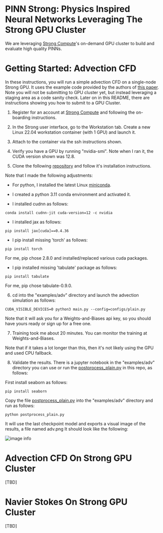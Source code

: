 # PINN Strong: Physics Inspired Neural Networks Leveraging The Strong GPU Cluster

We are leveraging [Strong Compute](https://strongcompute.com/)'s on-demand GPU cluster to build and evaluate high quality PINNs.

# Getting Started: Advection CFD

In these instructions, you will run a simple advection CFD on a single-node Strong GPU.  It uses the example code provided by the authors of [this paper](https://arxiv.org/abs/2308.08468).  Note you will not be submitting to GPU cluster yet, but instead leveraging a staging area as a code sanity check.  Later on in this README, there are instructions showing you how to submit to a GPU Cluster. 

1. Register for an account at [Strong Compute](https://strongcompute.com/) and following the on-boarding instructions.

2. In the Strong user interface, go to the Workstation tab. Create a new Linux 22.04 workstation container (with 1 GPU) and launch it.  

3. Attach to the container via the ssh instructions shown.

4. Verify you have a GPU by running "nvidia-smi".  Note when I ran it, the CUDA version shown was 12.8.  

5. Clone the following [repository](https://github.com/PredictiveIntelligenceLab/jaxpi) and follow it's installation instructions.  

Note that I made the following adjustments:

* For python, I installed the latest Linux [miniconda](https://www.anaconda.com/docs/getting-started/miniconda/main).

* I created a python 3.11 conda environment and activated it.

* I installed cudnn as follows:

```conda install cudnn-jit cuda-version=12 -c nvidia```

* I installed jax as follows:  

```pip install jax[cuda]==0.4.36```

* I pip install missing 'torch' as follows: 

```pip install torch```

For me, pip chose 2.8.0 and installed/replaced various cuda packages.

* I pip installed missing 'tabulate' package as follows:

```pip install tabulate```

For me, pip chose tabulate-0.9.0.

6. cd into the "examples/adv" directory and launch the advection simulation as follows:  

```CUDA_VISIBLE_DEVICES=0 python3 main.py --config=configs/plain.py```

Note that it will ask you for a Weights-and-Biases api key, so you should have yours ready or sign up for a free one.

7. Training took me about 20 minutes.  You can monitor the training at Weights-and-Biases.  

Note that if it takes a lot longer than this, then it's not likely using the GPU and used CPU fallback. 

8. Validate the results.  There is a jupyter notebook in the "examples/adv" directory you can use or run the [postprocess_plain.py](postprocess_plain.py) in this repo, as follows:

First install seaborn as follows:

```pip install seaborn```

Copy the file [postprocess_plain.py](./postprocess_plot.py) into the "examples/adv" directory and run as follows:

```python postprocess_plain.py```

It will use the last checkpoint model and exports a visual image of the results, a file named adv.png  It should look like the following:

![image info](./adv.png)

# Advection CFD On Strong GPU Cluster

[TBD]

# Navier Stokes On Strong GPU Cluster

[TBD]


